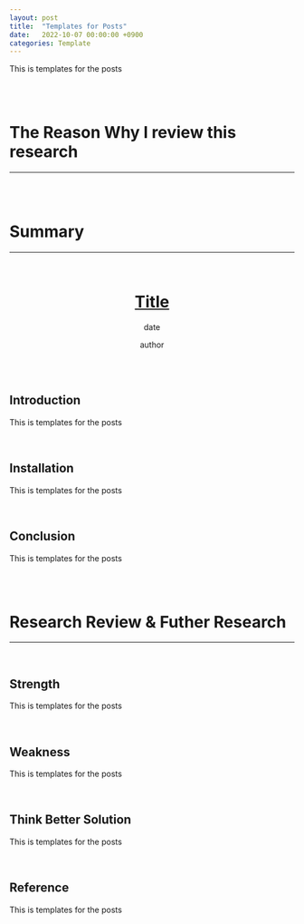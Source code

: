 ```yaml
---
layout: post
title:  "Templates for Posts"
date:   2022-10-07 00:00:00 +0900
categories: Template
---
```


This is templates for the posts

<br>
<br>


# The Reason Why I review this research
---

<br>
<br>

# Summary
---

<br>

<div align="center">
    <a href="https://scholar.google.com/scholar?hl=ko&as_sdt=0%2C5&q=DO+MANAGERS+DO+GOOD+WITH+OTHER+PEOPLE%27S+MONEY%3F&btnG="><H1>Title</H1></a>
    <p>date</p>
    <p>author</p>
</div>

<br>
<br>

## Introduction
This is templates for the posts

<br>

## Installation
This is templates for the posts

<br>


## Conclusion
This is templates for the posts


<br>
<br>

# Research Review & Futher Research
---

<br>

## Strength
This is templates for the posts

<br>

## Weakness
This is templates for the posts

<br>

## Think Better Solution
This is templates for the posts

<br>

## Reference
This is templates for the posts
